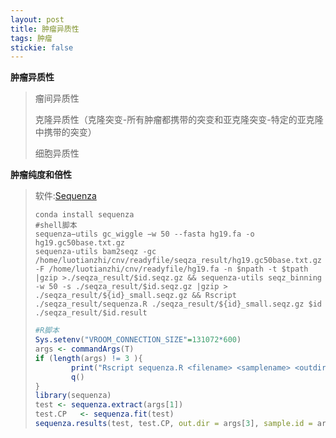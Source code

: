 ```yaml
---
layout: post
title: 肿瘤异质性
tags: 肿瘤
stickie: false
---
```


**肿瘤异质性**

> 瘤间异质性
>
> 克隆异质性（克隆突变-所有肿瘤都携带的突变和亚克隆突变-特定的亚克隆中携带的突变）
>
> 细胞异质性

**肿瘤纯度和倍性**

> 软件:[Sequenza](file:///C:/Users/svgenes/Documents/R/win-library/4.1/sequenza/doc/sequenza.html)
>
> ```shell
> conda install sequenza
> #shell脚本
> sequenza−utils gc_wiggle −w 50 --fasta hg19.fa -o hg19.gc50base.txt.gz
> sequenza-utils bam2seqz -gc /home/luotianzhi/cnv/readyfile/seqza_result/hg19.gc50base.txt.gz -F /home/luotianzhi/cnv/readyfile/hg19.fa -n $npath -t $tpath |gzip >./seqza_result/$id.seqz.gz && sequenza-utils seqz_binning -w 50 -s ./seqza_result/$id.seqz.gz |gzip > ./seqza_result/${id}_small.seqz.gz && Rscript ./seqza_result/sequenza.R ./seqza_result/${id}_small.seqz.gz $id ./seqza_result/$id.result
> 
> ```
>
> ```R
> #R脚本
> Sys.setenv("VROOM_CONNECTION_SIZE"=131072*600)
> args <- commandArgs(T)
> if (length(args) != 3 ){
>         print("Rscript sequenza.R <filename> <samplename> <outdir>")
>         q()
> }
> library(sequenza)
> test <- sequenza.extract(args[1])
> test.CP   <- sequenza.fit(test)
> sequenza.results(test, test.CP, out.dir = args[3], sample.id = args[2])
> ```
>
> 